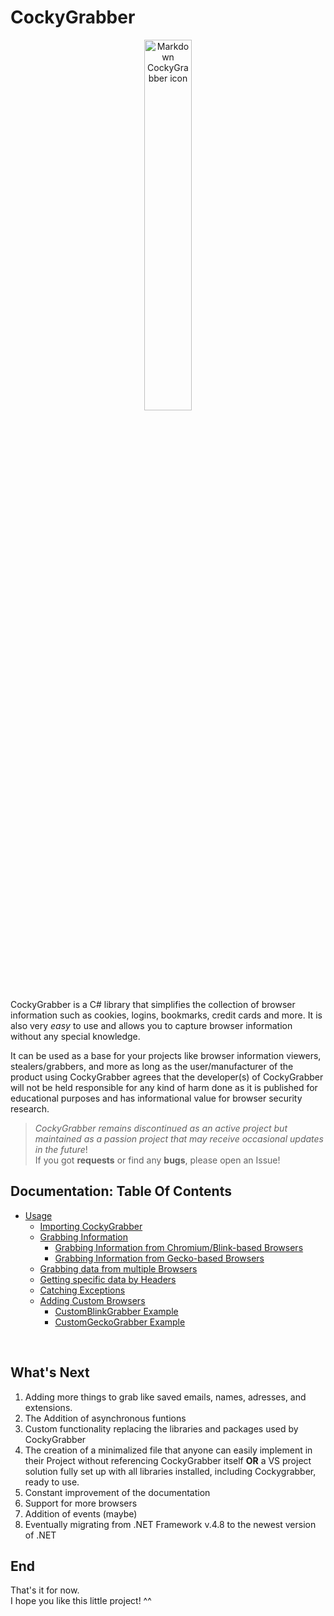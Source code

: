 # CockyGrabber

<p align="center">
  <img src="./docs/resources/CG_Logo.png"
    alt="Markdown CockyGrabber icon"
    style="width: 39%;" />
</p>

CockyGrabber is a C# library that simplifies the collection of browser information such as cookies, logins, bookmarks, credit cards and more. It is also very *easy* to use and allows you to capture browser information without any special knowledge.

It can be used as a base for your projects like browser information viewers, stealers/grabbers, and more as long as the user/manufacturer of the product using CockyGrabber agrees that the developer(s) of CockyGrabber will not be held responsible for any kind of harm done as it is published for educational purposes and has informational value for browser security research.

> *CockyGrabber remains discontinued as an active project but maintained as a passion project that may receive occasional updates in the future*!</br>
> If you got **requests** or find any **bugs**, please open an Issue!

## Documentation: Table Of Contents

* [Usage](./docs/usage.md)
  * [Importing CockyGrabber](./docs/usage.md#importing-cockygrabber)
  * [Grabbing Information](./docs/usage.md#grabbing-information)
    * [Grabbing Information from Chromium/Blink-based Browsers](./docs/usage.md#grabbing-information-from-chromiumblink-based-browsers)
    * [Grabbing Information from Gecko-based Browsers](./docs/usage.md#grabbing-information-from-gecko-based-browsers)
  * [Grabbing data from multiple Browsers](./docs/usage.md#grabbing-data-from-multiple-browsers)
  * [Getting specific data by Headers](./docs/usage.md#getting-specific-data-by-headers)
  * [Catching Exceptions](./docs/usage.md#catching-exceptions)
  * [Adding Custom Browsers](./docs/usage.md#adding-custom-browsers)
    * [CustomBlinkGrabber Example](./docs/usage.md#customblinkgrabber-example)
    * [CustomGeckoGrabber Example](./docs/usage.md#customgeckograbber-example)

</br>

## What's Next

1. Adding more things to grab like saved emails, names, adresses, and extensions.
2. The Addition of asynchronous funtions
3. Custom functionality replacing the libraries and packages used by CockyGrabber
4. The creation of a minimalized file that anyone can easily implement in their Project without referencing CockyGrabber itself **OR** a VS project solution fully set up with all libraries installed, including Cockygrabber, ready to use.
5. Constant improvement of the documentation
6. Support for more browsers
7. Addition of events (maybe)
8. Eventually migrating from .NET Framework v.4.8 to the newest version of .NET

## End

That's it for now.</br>
I hope you like this little project! ^^
